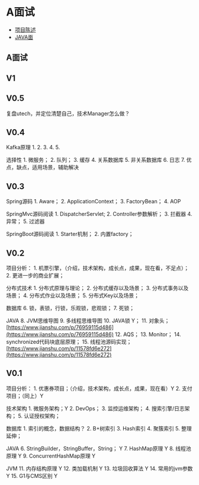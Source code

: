 # A面试

* [项目陈述](/cs/amian-shi/xiang-mu-chen-shu/README.md)
* [JAVA面](/cs/amian-shi/javamian/README.md)

## A面试

## V1

## V0.5

复盘utech，并定位清楚自己，技术Manager怎么做？

## V0.4

Kafka原理 1. 2. 3. 4. 5.

选择性 1. 微服务； 2. 队列； 3. 缓存 4. 关系数据库 5. 非关系数据库 6. 日志 7. 优点，缺点，适用场景，辅助解决

## V0.3

Spring源码 1. Aware； 2. ApplicationContext； 3. FactoryBean； 4. AOP

SpringMvc源码阅读 1. DispatcherServlet; 2. Controller参数解析； 3. 拦截器 4. 异常； 5. 过滤器

SpringBoot源码阅读 1. Starter机制； 2. 内置factory；

## V0.2

项目分析： 1. 机票引擎，（介绍，技术架构，成长点，成果，现在看，不足点）； 2. 更进一步的商业扩展；

分布式技术 1. 分布式原理与理论； 2. 分布式缓存以及场景； 3. 分布式事务以及场景； 4. 分布式作业以及场景； 5. 分布式Key以及场景；

数据库 6. 锁，表锁，行锁，乐观锁，悲观锁； 7. 死锁；

JAVA 8. JVM思维导图 9. 多线程思维导图 10. JAVA锁 Y； 11. 对象头；[https://www.jianshu.com/p/76959115d486](https://www.jianshu.com/p/76959115d486) 12. AQS； 13. Monitor； 14. synchronized代码块底层原理； 15. 线程池源码实现；[https://www.jianshu.com/p/11578fd6e272](https://www.jianshu.com/p/11578fd6e272)

## V0.1

项目分析： 1. 优惠券项目；（介绍，技术架构，成长点，成果，现在看）Y 2. 支付项目；（同上）Y

技术架构 1. 微服务架构；Y 2. DevOps； 3. 监控运维架构； 4. 搜索引擎/日志架构； 5. 认证授权架构；

数据库 1. 索引的概念，数据结构？ 2. B+树索引 3. Hash索引 4. 聚簇索引 5. 整理延伸；

JAVA 6. StringBuilder，StringBuffer，String； Y 7. HashMap原理 Y 8. 线程池原理 Y 9. ConcurrentHashMap原理 Y

JVM 11. 内存结构原理 Y 12. 类加载机制 Y 13. 垃圾回收算法 Y 14. 常用的jvm参数 Y 15. G1与CMS区别 Y

